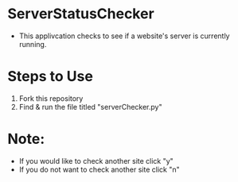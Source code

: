 # ServerStatusChecker

- This applivcation checks to see if a website's server is currently running.

# Steps to Use
1. Fork this repository 
2. Find & run the file titled "serverChecker.py"

# Note:
- If you would like to check another site click "y"
- If you do not want to check another site click "n"
